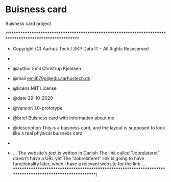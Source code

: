 # Buisness card
Buisness card project

/********************************************************************************************************
* Copyright (C) Aarhus Tech / SKP Data IT - All Rights Reseserved
* 
* @author	Emil Christrup Kjeldsen
* @mail		emil679p@edu.aarhustech.dk
* @licens	MIT License
* @date		29-10-2020
* @version	1.0-prototype
* @brief	Buisness card with information about me 
* @description	This is a buisness card, and the layout is supposed to look like a real physical buisness card
		
*
* ... The website's text is written in Danish
      The link called "Jobrelateret" doesn't have a URL yet 
      The "Jobrelateret" link is going to have functionality later, when i have a relevant website for the link ...
*********************************************************************************************************/
